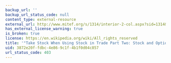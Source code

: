 ```yaml
---
backup_url: ''
backup_url_status_code: null
content_type: external-resource
external_url: http://www.mitef.org/s/1314/interior-2-col.aspx?sid=1314&gid=5&pgid=5799
has_external_license_warning: true
is_broken: true
license: https://en.wikipedia.org/wiki/All_rights_reserved
title: '"Take Stock When Using Stock in Trade Part Two: Stock and Options"'
uid: 3872e20f-fdbc-4e86-9c1f-4b1f0d04c857
url_status_code: 403
---
```

